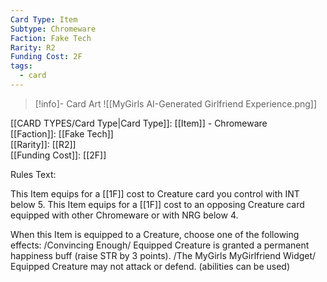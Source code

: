 ```yaml
---
Card Type: Item
Subtype: Chromeware
Faction: Fake Tech
Rarity: R2
Funding Cost: 2F
tags:
  - card
---
```

> [!info]- Card Art
> ![[MyGirls AI-Generated Girlfriend Experience.png]]

[[CARD TYPES/Card Type|Card Type]]: [[Item]] - Chromeware  
[[Faction]]: [[Fake Tech]]  
[[Rarity]]: [[R2]]  
[[Funding Cost]]: [[2F]]  

Rules Text:  

This Item equips for a [[1F]] cost to Creature card you control with INT below 5.
This Item equips for a [[1F]] cost to an opposing Creature card equipped with other Chromeware or with NRG below 4.  

When this Item is equipped to a Creature, choose one of the following effects:
/Convincing Enough/ Equipped Creature is granted a permanent happiness buff (raise STR by 3 points).
/The MyGirls MyGirlfriend Widget/ Equipped Creature may not attack or defend. (abilities can be used)  